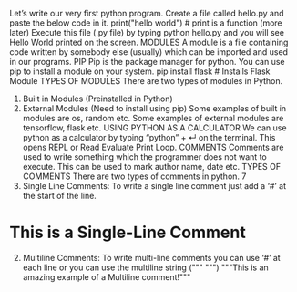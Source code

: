 Let’s write our very first python program. Create a file called hello.py and paste the 
below code in it. 
print("hello world") # print is a function (more later) 
Execute this file (.py file) by typing python hello.py and you will see Hello World printed 
on the screen. 
MODULES 
A module is a file containing code written by somebody else (usually) which can be 
imported and used in our programs. 
PIP 
Pip is the package manager for python. You can use pip to install a module on your 
system. 
pip install flask # Installs Flask Module 
TYPES OF MODULES 
There are two types of modules in Python. 
1. Built in Modules (Preinstalled in Python) 
2. External Modules (Need to install using pip) 
Some examples of built in modules are os, random etc. 
Some examples of external modules are tensorflow, flask etc. 
USING PYTHON AS A CALCULATOR 
We can use python as a calculator by typing “python” + ↵ on the terminal. 
This opens REPL or Read Evaluate Print Loop. 
COMMENTS 
Comments are used to write something which the programmer does not want to 
execute. This can be used to mark author name, date etc. 
TYPES OF COMMENTS 
There are two types of comments in python. 
7 
1. Single Line Comments: To write a single line comment just add a ‘#’ at the start 
of the line. 
# This is a Single-Line Comment 
2. Multiline Comments: To write multi-line comments you can use ‘#’ at each line 
or you can use the multiline string (""" """) 
"""This is an amazing 
example of a Multiline 
comment!""" 
